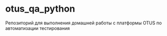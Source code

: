 # otus_qa_python
Репозиторий для выполнения домашней работы с платформы OTUS по автоматизации тестирования
